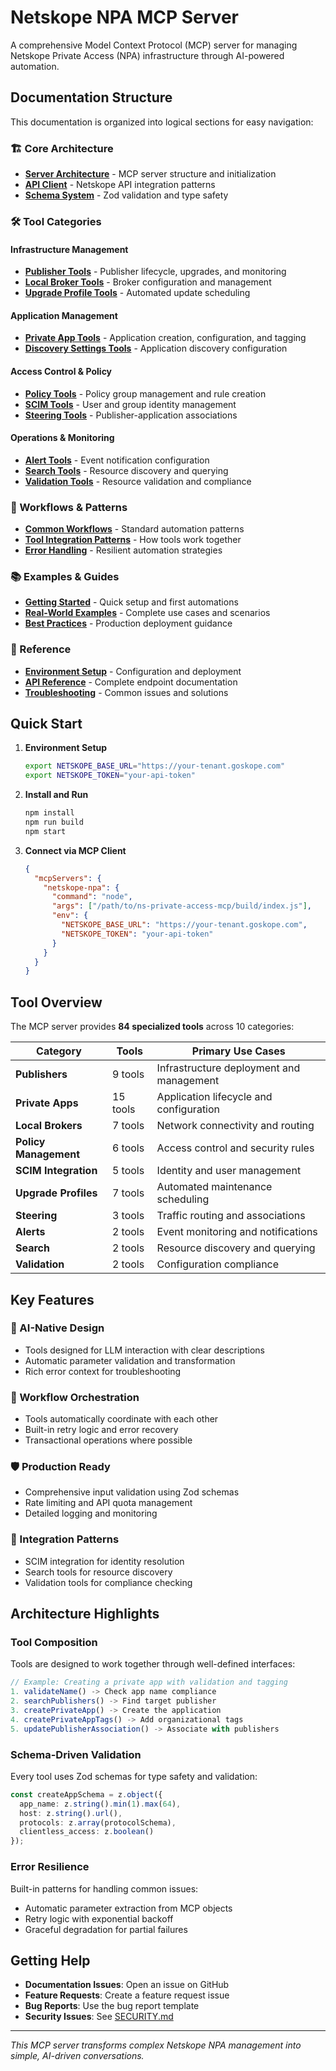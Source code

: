 # Netskope NPA MCP Server

A comprehensive Model Context Protocol (MCP) server for managing Netskope Private Access (NPA) infrastructure through AI-powered automation.

## Documentation Structure

This documentation is organized into logical sections for easy navigation:

### 🏗️ Core Architecture
- [**Server Architecture**](./architecture/server-architecture.md) - MCP server structure and initialization
- [**API Client**](./architecture/api-client.md) - Netskope API integration patterns
- [**Schema System**](./architecture/schema-system.md) - Zod validation and type safety

### 🛠️ Tool Categories

#### Infrastructure Management
- [**Publisher Tools**](./tools/publisher-tools.md) - Publisher lifecycle, upgrades, and monitoring
- [**Local Broker Tools**](./tools/local-broker-tools.md) - Broker configuration and management
- [**Upgrade Profile Tools**](./tools/upgrade-profile-tools.md) - Automated update scheduling

#### Application Management
- [**Private App Tools**](./tools/private-app-tools.md) - Application creation, configuration, and tagging
- [**Discovery Settings Tools**](./tools/discovery-settings-tools.md) - Application discovery configuration

#### Access Control & Policy
- [**Policy Tools**](./tools/policy-tools.md) - Policy group management and rule creation
- [**SCIM Tools**](./tools/scim-tools.md) - User and group identity management
- [**Steering Tools**](./tools/steering-tools.md) - Publisher-application associations

#### Operations & Monitoring
- [**Alert Tools**](./tools/alert-tools.md) - Event notification configuration
- [**Search Tools**](./tools/search-tools.md) - Resource discovery and querying
- [**Validation Tools**](./tools/validation-tools.md) - Resource validation and compliance

### 🔄 Workflows & Patterns
- [**Common Workflows**](./workflows/common-workflows.md) - Standard automation patterns
- [**Tool Integration Patterns**](./workflows/tool-integration.md) - How tools work together
- [**Error Handling**](./workflows/error-handling.md) - Resilient automation strategies

### 📚 Examples & Guides
- [**Getting Started**](./guides/getting-started.md) - Quick setup and first automations
- [**Real-World Examples**](./examples/real-world-examples.md) - Complete use cases and scenarios
- [**Best Practices**](./guides/best-practices.md) - Production deployment guidance

### 🔧 Reference
- [**Environment Setup**](./reference/environment-setup.md) - Configuration and deployment
- [**API Reference**](./reference/api-reference.md) - Complete endpoint documentation
- [**Troubleshooting**](./reference/troubleshooting.md) - Common issues and solutions

## Quick Start

1. **Environment Setup**
   ```bash
   export NETSKOPE_BASE_URL="https://your-tenant.goskope.com"
   export NETSKOPE_TOKEN="your-api-token"
   ```

2. **Install and Run**
   ```bash
   npm install
   npm run build
   npm start
   ```

3. **Connect via MCP Client**
   ```json
   {
     "mcpServers": {
       "netskope-npa": {
         "command": "node",
         "args": ["/path/to/ns-private-access-mcp/build/index.js"],
         "env": {
           "NETSKOPE_BASE_URL": "https://your-tenant.goskope.com",
           "NETSKOPE_TOKEN": "your-api-token"
         }
       }
     }
   }
   ```

## Tool Overview

The MCP server provides **84 specialized tools** across 10 categories:

| Category | Tools | Primary Use Cases |
|----------|-------|------------------|
| **Publishers** | 9 tools | Infrastructure deployment and management |
| **Private Apps** | 15 tools | Application lifecycle and configuration |
| **Local Brokers** | 7 tools | Network connectivity and routing |
| **Policy Management** | 6 tools | Access control and security rules |
| **SCIM Integration** | 5 tools | Identity and user management |
| **Upgrade Profiles** | 7 tools | Automated maintenance scheduling |
| **Steering** | 3 tools | Traffic routing and associations |
| **Alerts** | 2 tools | Event monitoring and notifications |
| **Search** | 2 tools | Resource discovery and querying |
| **Validation** | 2 tools | Configuration compliance |

## Key Features

### 🤖 AI-Native Design
- Tools designed for LLM interaction with clear descriptions
- Automatic parameter validation and transformation
- Rich error context for troubleshooting

### 🔄 Workflow Orchestration
- Tools automatically coordinate with each other
- Built-in retry logic and error recovery
- Transactional operations where possible

### 🛡️ Production Ready
- Comprehensive input validation using Zod schemas
- Rate limiting and API quota management
- Detailed logging and monitoring

### 🔗 Integration Patterns
- SCIM integration for identity resolution
- Search tools for resource discovery
- Validation tools for compliance checking

## Architecture Highlights

### Tool Composition
Tools are designed to work together through well-defined interfaces:

```typescript
// Example: Creating a private app with validation and tagging
1. validateName() -> Check app name compliance
2. searchPublishers() -> Find target publisher
3. createPrivateApp() -> Create the application  
4. createPrivateAppTags() -> Add organizational tags
5. updatePublisherAssociation() -> Associate with publishers
```

### Schema-Driven Validation
Every tool uses Zod schemas for type safety and validation:

```typescript
const createAppSchema = z.object({
  app_name: z.string().min(1).max(64),
  host: z.string().url(),
  protocols: z.array(protocolSchema),
  clientless_access: z.boolean()
});
```

### Error Resilience
Built-in patterns for handling common issues:
- Automatic parameter extraction from MCP objects
- Retry logic with exponential backoff
- Graceful degradation for partial failures

## Getting Help

- **Documentation Issues**: Open an issue on GitHub
- **Feature Requests**: Create a feature request issue
- **Bug Reports**: Use the bug report template
- **Security Issues**: See [SECURITY.md](./SECURITY.md)

---

*This MCP server transforms complex Netskope NPA management into simple, AI-driven conversations.*
